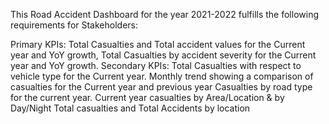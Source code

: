 This Road Accident Dashboard for the year 2021-2022 fulfills the following requirements for Stakeholders:

Primary KPIs: Total Casualties and Total accident values for the Current year and YoY growth, Total Casualties by accident severity for the Current year and YoY growth.
Secondary KPIs: Total Casualties with respect to vehicle type for the Current year.
Monthly trend showing a comparison of casualties for the Current year and previous year
Casualties by road type for the current year.
Current year casualties by Area/Location & by Day/Night
Total casualties and Total Accidents by location
